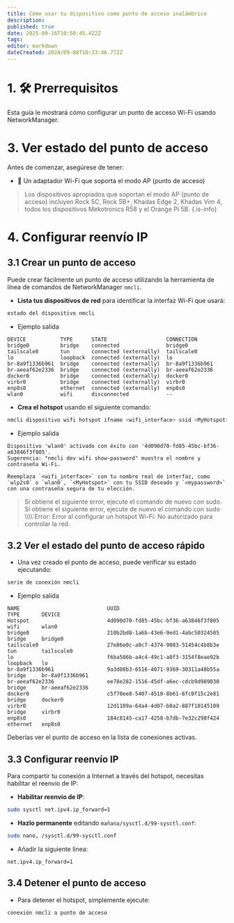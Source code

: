 ```yaml
---
title: Cómo usar tu dispositivo como punto de acceso inalámbrico
description:
published: true
date: 2025-09-16T10:50:45.422Z
tags:
editor: markdown
dateCreated: 2024/09-08T10:33:46.772Z
---
```


# 1. 🛠️ Prerrequisitos

Esta guía le mostrará cómo configurar un punto de acceso Wi-Fi usando NetworkManager.

# 3. Ver estado del punto de acceso

Antes de comenzar, asegúrese de tener:

- 📡 Un adaptador Wi-Fi que soporta el modo AP (punto de acceso)

> Los dispositivos apropiados que soportan el modo AP (punto de acceso) incluyen Rock 5C, Rock 5B+, Khadas Edge 2, Khadas Vim 4, todos los dispositivos Mekotronics R58 y el Orange Pi 5B.
> {.is-info}

# 4. Configurar reenvío IP

## 3.1 Crear un punto de acceso

Puede crear fácilmente un punto de acceso utilizando la herramienta de línea de comandos de NetworkManager `nmcli`.

- **Lista tus dispositivos de red** para identificar la interfaz Wi-Fi que usará:

```bash
estado del dispositivo nmcli
```

- Ejemplo salida

```
DEVICE           TYPE      STATE                   CONNECTION      
bridge0          bridge    connected               bridge0         
tailscale0       tun       connected (externally)  tailscale0      
lo               loopback  connected (externally)  lo              
br-8a9f1336b961  bridge    connected (externally)  br-8a9f1336b961 
br-aeeaf62e2336  bridge    connected (externally)  br-aeeaf62e2336 
docker0          bridge    connected (externally)  docker0         
virbr0           bridge    connected (externally)  virbr0          
enp8s0           ethernet  connected (externally)  enp8s0          
wlan0            wifi      disconnected            --   
```

- **Crea el hotspot** usando el siguiente comando:

```bash
nmcli dispositivo wifi hotspot ifname <wifi_interface> ssid <MyHotspot> password <mypassword>
```

- Ejemplo salida

```
Dispositivo 'wlan0' activado con éxito con '4d090d70-fd85-45bc-bf36-a63846f3f805'. 
Sugerencia: "nmcli dev wifi show-password" muestra el nombre y contraseña Wi-Fi.
```

```
Reemplaza `<wifi_interface>` con tu nombre real de interfaz, como `wlp2s0` o `wlan0`, `<MyHotspot>` con tu SSID deseado y `<mypassword>` con una contraseña segura de tu elección.
```

> Si obtiene el siguiente error, ejecute el comando de nuevo con sudo.
> Si obtiene el siguiente error, ejecute de nuevo el comando con sudo
> \\\\\\\\`Error: Error al configurar un hotspot Wi-Fi: No autorizado para controlar la red.

## 3.2 Ver el estado del punto de acceso rápido

- Una vez creado el punto de acceso, puede verificar su estado ejecutando:

```bash
serie de conexión nmcli
```

- Ejemplo salida

```
NAME                            UUID                                  TYPE       DEVICE          
Hotspot                         4d090d70-fd85-45bc-bf36-a63846f3f805  wifi       wlan0           
bridge0                         210b2bd8-1a6b-43e6-9ed1-4abc50324505  bridge     bridge0         
tailscale0                      27e86e0c-a8c7-4374-9083-51454c4b8b3e  tun        tailscale0      
lo                              f6ba586b-a4c4-49c1-a0f3-3154f8eae92b  loopback   lo              
br-8a9f1336b961                 9a3d08b3-6516-4071-9369-30311a48b55a  bridge     br-8a9f1336b961 
br-aeeaf62e2336                 ee78e282-1516-45df-a6ec-cdcb9d989030  bridge     br-aeeaf62e2336 
docker0                         c5f70ee8-5407-4510-8b61-6fc0f15c2e81  bridge     docker0         
virbr0                          12d1109a-64a4-4d07-b0a2-887f10145109  bridge     virbr0          
enp8s0                          184c8145-ca17-4258-b7db-7e32c298f424  ethernet   enp8s0
```

Deberías ver el punto de acceso en la lista de conexiones activas.

## 3.3 Configurar reenvío IP

Para compartir tu conexión a Internet a través del hotspot, necesitas habilitar el reenvío de IP:

- **Habilitar reenvío de IP**:

```bash
sudo sysctl net.ipv4.ip_forward=1
```

- **Hazlo permanente** editando `mañana/sysctl.d/99-sysctl.conf`:

```bash
sudo nano, /sysctl.d/99-sysctl.conf
```

- Añadir la siguiente línea:

```
net.ipv4.ip_forward=1
```

## 3.4 Detener el punto de acceso

- Para detener el hotspot, simplemente ejecute:

```bash
conexión nmcli a punto de acceso
```
